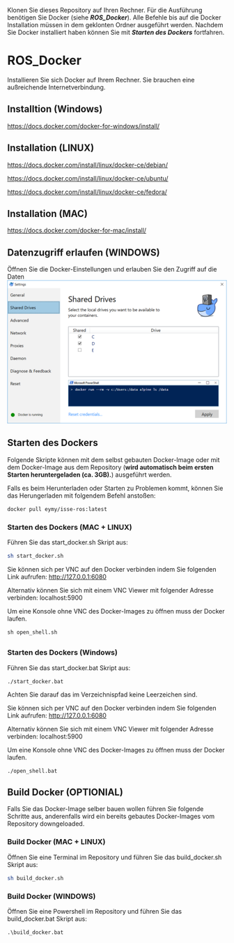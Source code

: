 Klonen Sie dieses Repository auf Ihren Rechner. Für die Ausführung benötigen Sie Docker (siehe _**ROS_Docker**_). Alle Befehle bis auf die Docker Installation müssen in dem geklonten Ordner ausgeführt werden. Nachdem Sie Docker installiert haben können Sie mit _**Starten des Dockers**_ fortfahren.
# ROS_Docker
Installieren Sie sich Docker auf Ihrem Rechner. Sie brauchen eine außreichende Internetverbindung.

## Installtion (Windows)
https://docs.docker.com/docker-for-windows/install/

## Installation (LINUX)
https://docs.docker.com/install/linux/docker-ce/debian/

https://docs.docker.com/install/linux/docker-ce/ubuntu/

https://docs.docker.com/install/linux/docker-ce/fedora/


## Installation (MAC)
https://docs.docker.com/docker-for-mac/install/



## Datenzugriff erlaufen (WINDOWS)
Öffnen Sie die Docker-Einstellungen und erlauben Sie den Zugriff auf die Daten
![](img/img.png)


## Starten des Dockers
Folgende Skripte können mit dem selbst gebauten Docker-Image oder mit dem Docker-Image aus dem Repository (**wird automatisch beim ersten Starten heruntergeladen (ca. 3GB).**) ausgeführt werden.

Falls es beim Herunterladen oder Starten zu Problemen kommt, können Sie das Herungerladen mit folgendem Befehl anstoßen:
```bash
docker pull eymy/isse-ros:latest
```

### Starten des Dockers (MAC + LINUX)

Führen Sie das start_docker.sh Skript aus:
```bash
sh start_docker.sh
```

Sie können sich per VNC auf den Docker verbinden indem Sie folgenden Link aufrufen:
http://127.0.0.1:6080

Alternativ können Sie sich mit einem VNC Viewer mit folgender Adresse verbinden:
localhost:5900

Um eine Konsole ohne VNC des Docker-Images zu öffnen muss der Docker laufen.
```
sh open_shell.sh
```
##
### Starten des Dockers (Windows)

Führen Sie das start_docker.bat Skript aus:
```
./start_docker.bat
```

Achten Sie darauf das im Verzeichnispfad keine Leerzeichen sind.

Sie können sich per VNC auf den Docker verbinden indem Sie folgenden Link aufrufen:
http://127.0.0.1:6080

Alternativ können Sie sich mit einem VNC Viewer mit folgender Adresse verbinden:
localhost:5900

Um eine Konsole ohne VNC des Docker-Images zu öffnen muss der Docker laufen.
```
./open_shell.bat
```

## Build Docker (OPTIONIAL)
Falls Sie das Docker-Image selber bauen wollen führen Sie folgende Schritte aus, anderenfalls wird ein bereits gebautes Docker-Images vom Repository downgeloaded.
### Build Docker (MAC + LINUX)
Öffnen Sie eine Terminal im Repository und führen Sie das build_docker.sh Skript aus:
```bash
sh build_docker.sh
```

### Build Docker (WINDOWS)
Öffnen Sie eine Powershell im Repository und führen Sie das build_docker.bat Skript aus:
```
.\build_docker.bat
```


